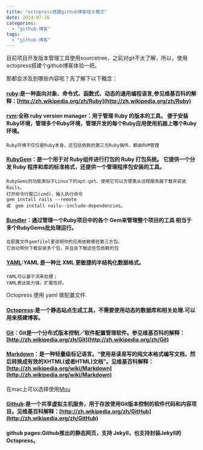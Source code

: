 ```yaml
---
title: "octopress搭建github博客相关概念"
date: 2014-07-26
categories:
  - "github-博客"
tags:
  - "github-博客"
---
```

<!--more-->

目前项目开发版本管理工具使用sourcetree，之前对git不太了解，所以，使用octopress搭建个github博客体验一把。

<!--more-->

那都会涉及到哪些内容呢？先了解下以下概念：

#### [ruby](https://www.ruby-lang.org/zh_cn/):是一种面向对象、命令式、函数式、动态的通用编程语言,参见维基百科的解释：[http://zh.wikipedia.org/zh/Ruby](http://zh.wikipedia.org/zh/Ruby)
#### [rvm](https://rvm.io/):全称 ruby version manager：用于管理 Ruby 的版本的工具。    便于安装Ruby环境，管理多个Ruby环境，管理开发的每个Ruby应用使用机器上哪个Ruby环境。
    Ruby环境不仅仅是Ruby本身，还包括依赖的第三方Ruby插件。都由RVM管理

#### [RubyGem](http://rubygems.org/)：是一个用于对 Ruby组件进行打包的 Ruby 打包系统。 它提供一个分发 Ruby 程序和库的标准格式，还提供一个管理程序包安装的工具。
    RubyGems的功能类似于Linux下的apt-get。使用它可以方便第从远程服务器下载并安装Rails。
    打开命令行窗口(cmd)，输入执行命令 
    gem install rails --remote 
    或　gem install rails--include-dependencies。
    
#### [Bundler](http://bundler.io/)：通过管理一个Ruby项目中的各个 Gem来管理整个项目的工具    相当于多个RubyGems批处理运行。
    在配置文件gemfilel里说明你的应用依赖哪些第三方包。
    它自动帮你下载安装多个包，并且会下载这些包依赖的包
 
#### [YAML](http://www.ibm.com/developerworks/cn/xml/x-cn-yamlintro/):YAML 是一种比 XML 更敏捷的半结构化数据格式。
    YAML可以基于流来处理；
    YAML表达能力强，扩展性好。

   Octopress 使用 yaml 做配置文件.
    
#### [Octopress](http://octopress.org/):是一个静态站点生成工具，不需要使用动态的数据库和相关处理.可以用来搭建博客。
#### [Git](http://git-scm.com/)：Git是一个分布式版本控制／软件配置管理软件。参见维基百科的解释：[http://zh.wikipedia.org/zh/Git](http://zh.wikipedia.org/zh/Git)
#### [Markdown](http://)：是一种轻量级标记语言。“使用易读易写的纯文本格式编写文档，然后转换成有效的XHTML(或者HTML)文档”。见维基百科解释：[http://zh.wikipedia.org/wiki/Markdown](http://zh.wikipedia.org/wiki/Markdown)
在mac上可以选择使用[Mou](http://mouapp.com/)

#### [Github](https://github.com/):是一个共享虚拟主机服务，用于存放使用Git版本控制的软件代码和内容项目。见维基百科解释：[http://zh.wikipedia.org/zh/GitHub](http://zh.wikipedia.org/zh/GitHub)
#### github pages:Github推出的静态网页，支持 Jekyll，也支持封装Jekyll的Octopress。